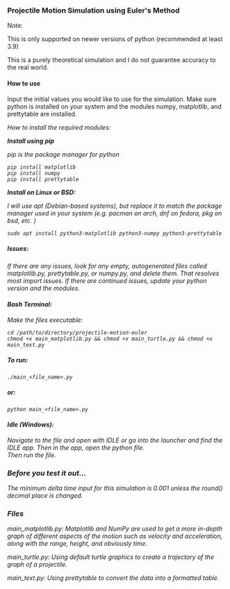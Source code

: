 ### Projectile Motion Simulation using Euler's Method

Note: 

This is only supported on newer versions of python (recommended at least 3.9)

This is a purely theoretical simulation and I do not guarantee accuracy to the real world. 


#### How to use
Input the initial values you would like to use for the simulation. Make sure python is installed on your system and the modules numpy, matplotlib, and prettytable are installed. 

<i><em> How to install the required modules: </em><i>

**Install using pip**

pip is the package manager for python

    pip install matplotlib
    pip install numpy
    pip install prettytable

**Install on Linux or BSD:**

I will use apt (Debian-based systems), but replace it to match the package manager used in your system (e.g. pacman on arch, dnf on fedora, pkg on bsd, etc. )

    sudo apt install python3-matplotlib python3-numpy python3-prettytable

##### Issues: 
If there are any issues, look for any empty, autogenerated files called matplotlib.py, prettytable.py, or numpy.py, and delete them. That resolves most import issues. If there are continued issues, update your python version and the modules. 


#### Bash Terminal: 

Make the files executable: 
    
    cd /path/to/directory/projectile-motion-euler
    chmod +x main_matplotlib.py && chmod +x main_turtle.py && chmod +x main_text.py
    
##### To run: 
    
    ./main_<file_name>.py

##### or: 

    python main_<file_name>.py

#### Idle (Windows): 

Navigate to the file and open with IDLE or go into the launcher and find the IDLE app. Then in the app, open the python file.  
Then run the file. 


### Before you test it out...
The minimum delta time input for this simulation is 0.001 unless the round() decimal place is changed. 

### Files

main_matplotlib.py: 
    Matplotlib and NumPy are used to get a more in-depth graph of different aspects of the motion such as velocity and acceleration, along with the range, height, and obviously time. 

main_turtle.py: 
    Using default turtle graphics to create a trajectory of the graph of a projectile. 

main_text.py: 
    Using prettytable to convert the data into a formatted table. 

